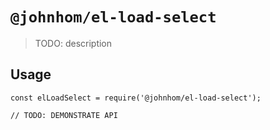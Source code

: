 # `@johnhom/el-load-select`

> TODO: description

## Usage

```
const elLoadSelect = require('@johnhom/el-load-select');

// TODO: DEMONSTRATE API
```
